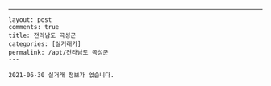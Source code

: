 ---
    layout: post
    comments: true
    title: 전라남도 곡성군
    categories: [실거래가]
    permalink: /apt/전라남도 곡성군
    ---

    2021-06-30 실거래 정보가 없습니다.

    